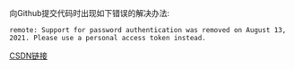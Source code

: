 向Github提交代码时出现如下错误的解决办法:

```shell
remote: Support for password authentication was removed on August 13, 2021. Please use a personal access token instead.
```

[CSDN链接](https://blog.csdn.net/weixin_41010198/article/details/119698015)